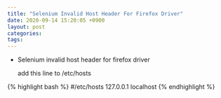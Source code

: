 ```yaml
---
title: "Selenium Invalid Host Header For Firefox Driver"
date: 2020-09-14 15:20:05 +0900
layout: post
categories: 
tags: 
---
```


-   Selenium invalid host header for firefox driver

    add this line to /etc/hosts

{% highlight bash %}
#/etc/hosts
127.0.0.1    localhost
{% endhighlight %}
